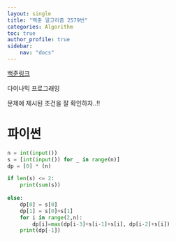 ```yaml
---
layout: single
title: "백준 알고리즘 2579번"
categories: Algorithm
toc: true
author_profile: true
sidebar:
    nav: "docs"
---
```


[백준링크](https://www.acmicpc.net/problem/2579)


다이나믹 프로그래밍 

문제에 제시된 조건을 잘 확인하자..!!

# 파이썬
```python
n = int(input())
s = [int(input()) for _ in range(n)]
dp = [0] * (n)

if len(s) <= 2:
    print(sum(s))
    
else:
    dp[0] = s[0]
    dp[1] = s[0]+s[1]
    for i in range(2,n):
        dp[i]=max(dp[i-3]+s[i-1]+s[i], dp[i-2]+s[i])
    print(dp[-1])    


```